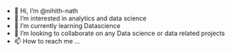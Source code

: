 - 👋 Hi, I’m @nihith-nath
- 👀 I’m interested in analytics and data science
- 🌱 I’m currently learning Datascience 
- 💞️ I’m looking to collaborate on any Data science or data related projects
- 📫 How to reach me ...

<!---
nihith-nath/nihith-nath is a ✨ special ✨ repository because its `README.md` (this file) appears on your GitHub profile.
You can click the Preview link to take a look at your changes.
--->

